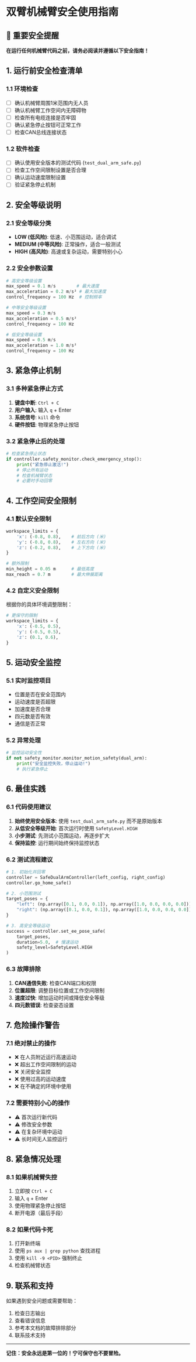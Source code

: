 # 双臂机械臂安全使用指南

## 🚨 重要安全提醒

**在运行任何机械臂代码之前，请务必阅读并遵循以下安全指南！**

## 1. 运行前安全检查清单

### 1.1 环境检查
- [ ] 确认机械臂周围1米范围内无人员
- [ ] 确认机械臂工作空间内无障碍物
- [ ] 检查所有电缆连接是否牢固
- [ ] 确认紧急停止按钮可正常工作
- [ ] 检查CAN总线连接状态

### 1.2 软件检查
- [ ] 确认使用安全版本的测试代码 (`test_dual_arm_safe.py`)
- [ ] 检查工作空间限制设置是否合理
- [ ] 确认运动速度限制设置
- [ ] 验证紧急停止机制

## 2. 安全等级说明

### 2.1 安全等级分类
- **LOW (低风险)**: 低速、小范围运动，适合调试
- **MEDIUM (中等风险)**: 正常操作，适合一般测试
- **HIGH (高风险)**: 高速或复杂运动，需要特别小心

### 2.2 安全参数设置
```python
# 高安全等级设置
max_speed = 0.1 m/s        # 最大速度
max_acceleration = 0.2 m/s² # 最大加速度
control_frequency = 100 Hz  # 控制频率

# 中等安全等级设置
max_speed = 0.3 m/s
max_acceleration = 0.5 m/s²
control_frequency = 100 Hz

# 低安全等级设置
max_speed = 0.5 m/s
max_acceleration = 1.0 m/s²
control_frequency = 100 Hz
```

## 3. 紧急停止机制

### 3.1 多种紧急停止方式
1. **键盘中断**: `Ctrl + C`
2. **用户输入**: 输入 `q` + Enter
3. **系统信号**: `kill` 命令
4. **硬件按钮**: 物理紧急停止按钮

### 3.2 紧急停止后的处理
```python
# 检查紧急停止状态
if controller.safety_monitor.check_emergency_stop():
    print("紧急停止激活!")
    # 停止所有运动
    # 检查机械臂状态
    # 必要时手动回零
```

## 4. 工作空间安全限制

### 4.1 默认安全限制
```python
workspace_limits = {
    'x': (-0.8, 0.8),    # 前后方向 (米)
    'y': (-0.8, 0.8),    # 左右方向 (米)
    'z': (-0.2, 0.8),    # 上下方向 (米)
}

# 额外限制
min_height = 0.05 m      # 最低高度
max_reach = 0.7 m        # 最大伸展距离
```

### 4.2 自定义安全限制
根据你的具体环境调整限制：
```python
# 更保守的限制
workspace_limits = {
    'x': (-0.5, 0.5),
    'y': (-0.5, 0.5),
    'z': (0.1, 0.6),
}
```

## 5. 运动安全监控

### 5.1 实时监控项目
- 位置是否在安全范围内
- 运动速度是否超限
- 加速度是否合理
- 四元数是否有效
- 通信是否正常

### 5.2 异常处理
```python
# 监控运动安全性
if not safety_monitor.monitor_motion_safety(dual_arm):
    print("安全监控失败，停止运动!")
    # 执行紧急停止
```

## 6. 最佳实践

### 6.1 代码使用建议
1. **始终使用安全版本**: 使用 `test_dual_arm_safe.py` 而不是原始版本
2. **从低安全等级开始**: 首次运行时使用 `SafetyLevel.HIGH`
3. **小步测试**: 先测试小范围运动，再逐步扩大
4. **保持监控**: 运行期间始终保持监控状态

### 6.2 测试流程建议
```python
# 1. 初始化并回零
controller = SafeDualArmController(left_config, right_config)
controller.go_home_safe()

# 2. 小范围测试
target_poses = {
    "left": (np.array([0.1, 0.0, 0.1]), np.array([1.0, 0.0, 0.0, 0.0])),
    "right": (np.array([0.1, 0.0, 0.1]), np.array([1.0, 0.0, 0.0, 0.0])),
}

# 3. 高安全等级运动
success = controller.set_ee_pose_safe(
    target_poses, 
    duration=5.0,  # 慢速运动
    safety_level=SafetyLevel.HIGH
)
```

### 6.3 故障排除
1. **CAN通信失败**: 检查CAN端口和权限
2. **位置超限**: 调整目标位置或工作空间限制
3. **速度过快**: 增加运动时间或降低安全等级
4. **四元数错误**: 检查姿态设置

## 7. 危险操作警告

### 7.1 绝对禁止的操作
- ❌ 在人员附近运行高速运动
- ❌ 超出工作空间限制的运动
- ❌ 关闭安全监控
- ❌ 使用过高的运动速度
- ❌ 在不确定的环境中使用

### 7.2 需要特别小心的操作
- ⚠️ 首次运行新代码
- ⚠️ 修改安全参数
- ⚠️ 在复杂环境中运动
- ⚠️ 长时间无人监控运行

## 8. 紧急情况处理

### 8.1 如果机械臂失控
1. 立即按 `Ctrl + C`
2. 输入 `q` + Enter
3. 使用物理紧急停止按钮
4. 断开电源（最后手段）

### 8.2 如果代码卡死
1. 打开新终端
2. 使用 `ps aux | grep python` 查找进程
3. 使用 `kill -9 <PID>` 强制终止
4. 检查机械臂状态

## 9. 联系和支持

如果遇到安全问题或需要帮助：
1. 检查日志输出
2. 查看错误信息
3. 参考本文档的故障排除部分
4. 联系技术支持

---

**记住：安全永远是第一位的！宁可保守也不要冒险。**
